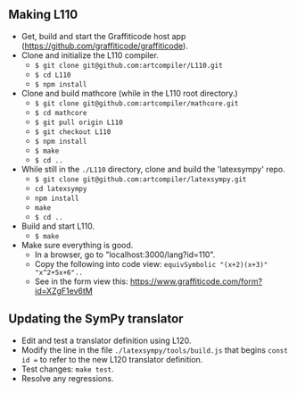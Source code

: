 ## Making L110

* Get, build and start the Graffiticode host app (https://github.com/graffiticode/graffiticode).
* Clone and initialize the L110 compiler.
  * `$ git clone git@github.com:artcompiler/L110.git`
  * `$ cd L110`
  * `$ npm install`
* Clone and build mathcore (while in the L110 root directory.)
  * `$ git clone git@github.com:artcompiler/mathcore.git`
  * `$ cd mathcore`
  * `$ git pull origin L110`
  * `$ git checkout L110`
  * `$ npm install`
  * `$ make`
  * `$ cd ..`
* While still in the `./L110` directory, clone and build the 'latexsympy' repo.
  * `$ git clone git@github.com:artcompiler/latexsympy.git`
  * `cd latexsympy`
  * `npm install`
  * `make`
  * `$ cd ..`
* Build and start L110.
  * `$ make`
* Make sure everything is good.
  * In a browser, go to "localhost:3000/lang?id=110".
  * Copy the following into code view: `equivSymbolic "(x+2)(x+3)" "x^2+5x+6"..`
  * See in the form view this: https://www.graffiticode.com/form?id=XZgF1ev6tM

## Updating the SymPy translator

* Edit and test a translator definition using L120.
* Modify the line in the file `./latexsympy/tools/build.js` that begins `const id =` to refer to the new L120 translator definition.
* Test changes: `make test`.
* Resolve any regressions.
